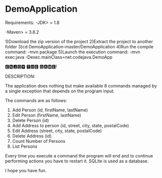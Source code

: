 # DemoApplication

Requirements:
-JDK> = 1.8

-Maven> = 3.8.2

1)Download the zip version of the project
2)Extract the project to another folder
3)cd DemoApplication-master/DemoApplication
4)Run the compile command: -mvn package
5)Launch the execution command: -mvn exec:java -Dexec.mainClass=net.codejava.DemoApp


🅴🅽🅹🅾🆈 🆃🅷🅴 🅶🅰🅼🅴!

DESCRIPTION:

The application does nothing but make available 8 commands managed by a single exception that depends on the program input.

The commands are as follows:

1. Add Person (id, firstName, lastName)
2. Edit Person (firstName, lastName)
3. Delete Person (id)
4. Add Address to person (id, street, city, state, postalCode)
5. Edit Address (street, city, state, postalCode)
6. Delete Address (id)
7. Count Number of Persons
8. List Persons

Every time you execute a command the program will end and to continue performing actions you have to restart it.
SQLite is used as a database.

I hope you have fun.
